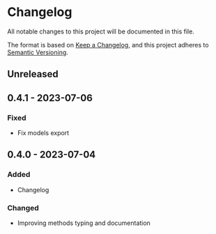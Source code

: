 # Changelog

All notable changes to this project will be documented in this file.

The format is based on [Keep a Changelog](https://keepachangelog.com/en/1.0.0/),
and this project adheres to [Semantic Versioning](https://semver.org/spec/v2.0.0.html).

## Unreleased

## 0.4.1 - 2023-07-06
### Fixed
- Fix models export

## 0.4.0 - 2023-07-04
### Added
- Changelog

### Changed
- Improving methods typing and documentation
